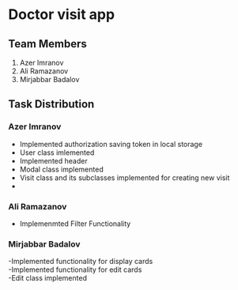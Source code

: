 # Doctor visit app


## Team Members

1. Azer Imranov 
2. Ali Ramazanov
3. Mirjabbar Badalov

## Task Distribution

### Azer Imranov 

- Implemented authorization saving token in local storage
- User class imlemented
- Implemented header
- Modal class implemented
- Visit class and its subclasses implemented for creating new visit
- 

### Ali Ramazanov
- Implemenmted Filter Functionality

### Mirjabbar Badalov

-Implemented functionality for display cards</br>
-Implemented functionality for edit cards</br>
-Edit class implemented</br>
